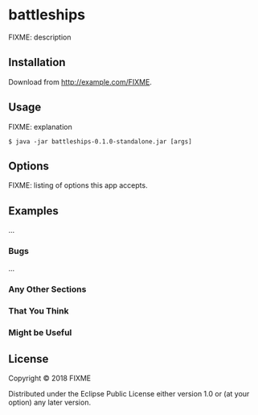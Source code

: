# battleships

FIXME: description

## Installation

Download from http://example.com/FIXME.

## Usage

FIXME: explanation

    $ java -jar battleships-0.1.0-standalone.jar [args]

## Options

FIXME: listing of options this app accepts.

## Examples

...

### Bugs

...

### Any Other Sections
### That You Think
### Might be Useful

## License

Copyright © 2018 FIXME

Distributed under the Eclipse Public License either version 1.0 or (at
your option) any later version.
